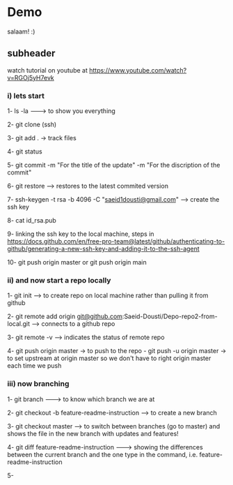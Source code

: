 # Demo

salaam! :)

## subheader

watch tutorial on youtube at 
https://www.youtube.com/watch?v=RGOj5yH7evk

### i) lets start

1- ls -la ---> to show you everything

2- git clone (ssh)

3- git add .  -> track files

4- git status

5- git commit -m "For the title of the update" -m "For the discription of the commit"

6- git restore --> restores to the latest commited version

7- ssh-keygen -t rsa -b 4096 -C "saeid1dousti@gmail.com"  -->  create the ssh key

8- cat id_rsa.pub

9- linking the ssh key to the local machine, 
    steps in https://docs.github.com/en/free-pro-team@latest/github/authenticating-to-github/generating-a-new-ssh-key-and-adding-it-to-the-ssh-agent

10- git push origin master
 or git push origin main
      
### ii) and now start a repo locally

1- git init --> to create repo on local machine rather than pulling it from github

2- git remote add origin git@github.com:Saeid-Dousti/Depo-repo2-from-local.git   -->  connects to a github repo    

3- git remote -v --> indicates the status of remote repo

4- git push origin master  -> to push to the repo
       -  git push -u origin master -> to set upstream at origin master so we don't have to right origin master each time we push

### iii) now branching

1- git branch ---> to know which branch we are at

2- git checkout -b feature-readme-instruction  --> to create a new branch

3- git checkout master --> to switch between branches (go to master) and shows the file in the new branch with updates and features!

4- git diff feature-readme-instruction     --->  showing the differences between the current branch and the one type in the command, i.e. feature-readme-instruction

5- 

